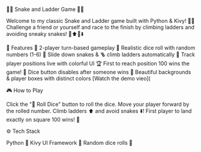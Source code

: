 🎲🐍 Snake and Ladder Game 🐍🎲

Welcome to my classic Snake and Ladder game built with Python & Kivy! 🐍🎉 Challenge a friend or yourself and race to the finish by climbing ladders and avoiding sneaky snakes! 🐍⬆️🐍⬇️

🚀 Features
👥 2-player turn-based gameplay
🎲 Realistic dice roll with random numbers (1-6)
🐍 Slide down snakes & 🪜 climb ladders automatically
🎯 Track player positions live with colorful UI
🏆 First to reach position 100 wins the game!
🚫 Dice button disables after someone wins
🎨 Beautiful backgrounds & player boxes with distinct colors
[Watch the demo vieo](


🎮 How to Play

Click the "🎲 Roll Dice" button to roll the dice.
Move your player forward by the rolled number.
Climb ladders ⬆️ and avoid snakes ⬇️!
First player to land exactly on square 100 wins! 🏅

⚙️ Tech Stack

Python 🐍
Kivy UI Framework 🎨
Random dice rolls 🎲
